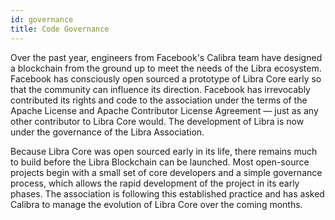 ```yaml
---
id: governance
title: Code Governance
---
```


Over the past year, engineers from Facebook's Calibra team have designed a blockchain from the ground up to meet the needs of the Libra ecosystem. Facebook has consciously open sourced a prototype of Libra Core early so that the community can influence its direction. Facebook has irrevocably contributed its rights and code to the association under the terms of the Apache License and Apache Contributor License Agreement — just as any other contributor to Libra Core would. The development of Libra is now under the governance of the Libra Association.

Because Libra Core was open sourced early in its life, there remains much to build before the Libra Blockchain can be launched. Most open-source projects begin with a small set of core developers and a simple governance process, which allows the rapid development of the project in its early phases. The association is following this established practice and has asked Calibra to manage the evolution of Libra Core over the coming months.
